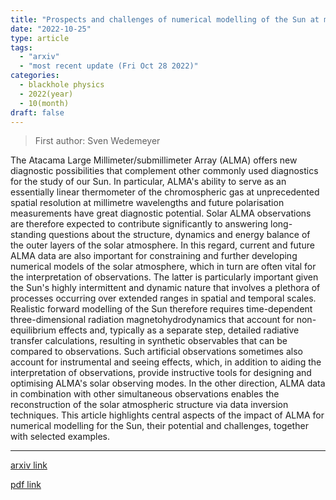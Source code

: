 ```yaml
---
title: "Prospects and challenges of numerical modelling of the Sun at millimetre wavelengths"
date: "2022-10-25"
type: article
tags:
  - "arxiv"
  - "most recent update (Fri Oct 28 2022)"
categories:
  - blackhole physics
  - 2022(year)
  - 10(month)
draft: false
---
```


> First author: Sven Wedemeyer

 The Atacama Large Millimeter/submillimeter Array (ALMA) offers new diagnostic
possibilities that complement other commonly used diagnostics for the study of
our Sun. In particular, ALMA's ability to serve as an essentially linear
thermometer of the chromospheric gas at unprecedented spatial resolution at
millimetre wavelengths and future polarisation measurements have great
diagnostic potential. Solar ALMA observations are therefore expected to
contribute significantly to answering long-standing questions about the
structure, dynamics and energy balance of the outer layers of the solar
atmosphere. In this regard, current and future ALMA data are also important for
constraining and further developing numerical models of the solar atmosphere,
which in turn are often vital for the interpretation of observations. The
latter is particularly important given the Sun's highly intermittent and
dynamic nature that involves a plethora of processes occurring over extended
ranges in spatial and temporal scales. Realistic forward modelling of the Sun
therefore requires time-dependent three-dimensional radiation
magnetohydrodynamics that account for non-equilibrium effects and, typically as
a separate step, detailed radiative transfer calculations, resulting in
synthetic observables that can be compared to observations. Such artificial
observations sometimes also account for instrumental and seeing effects, which,
in addition to aiding the interpretation of observations, provide instructive
tools for designing and optimising ALMA's solar observing modes. In the other
direction, ALMA data in combination with other simultaneous observations
enables the reconstruction of the solar atmospheric structure via data
inversion techniques. This article highlights central aspects of the impact of
ALMA for numerical modelling for the Sun, their potential and challenges,
together with selected examples.

---
[arxiv link](http://arxiv.org/abs/2210.13894v1)

[pdf link](http://arxiv.org/pdf/2210.13894v1)